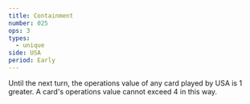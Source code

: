 ```yaml
---
title: Containment
number: 025
ops: 3
types:
  - unique
side: USA
period: Early
---
```

Until the next turn, the operations value of any card played by USA is 1 greater. A card's operations value cannot exceed 4 in this way.
